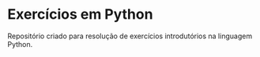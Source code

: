 # Exercícios em Python
Repositório criado para resolução de exercícios introdutórios na linguagem Python.
